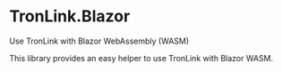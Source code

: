 # TronLink.Blazor

Use TronLink with Blazor WebAssembly (WASM)

This library provides an easy helper to use TronLink with Blazor WASM.

